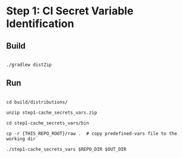 # Step 1: CI Secret Variable Identification

## Build

```shell

./gradlew distZip

```


## Run

```shell

cd build/distributions/

unzip step1-cache_secrets_vars.zip

cd step1-cache_secrets_vars/bin

cp -r {THIS_REPO_ROOT}/raw .  # copy predefined-vars file to the working dir  

./step1-cache_secrets_vars $REPO_DIR $OUT_DIR

```

